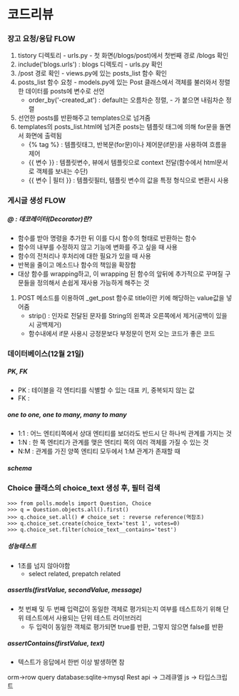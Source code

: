 # 코드리뷰
### 장고 요청/응답 FLOW
1. tistory 디렉토리 - urls.py - 첫 화면(/blogs/post)에서 첫번째 경로 /blogs 확인
2. include('blogs.urls') : blogs 디렉토리 - urls.py 확인
3. /post 경로 확인 - views.py에 있는 posts_list 함수 확인
4. posts_list 함수 요청 - models.py에 있는 Post 클래스에서 객체를 불러와서 정렬한 데이터를 posts에 변수로 선언
   - order_by('-created_at') : default는 오름차순 정렬, - 가 붙으면 내림차순 정렬
5. 선언한 posts를 반환해주고 templates으로 넘겨줌
6. templates의 posts_list.html에 넘겨준 posts는 템플릿 태그에 의해 for문을 돌면서 화면에 출력됨 
   - {% tag %} : 템플릿태그, 반복문(for문)이나 제어문(if문)을 사용하여 흐름을 제어
   - {{ 변수 }} : 템플릿변수, 뷰에서 템플릿으로 context 전달(함수에서 html문서로 객체를 보내는 수단)
   - {{ 변수 | 필터 }} : 템플릿필터, 템플릿 변수의 값을 특정 형식으로 변환시 사용
### 게시글 생성 FLOW
##### @ : 데코레이터(Decorator)란?
- 함수를 받아 명령을 추가한 뒤 이를 다시 함수의 형태로 반환하는 함수
- 함수의 내부를 수정하지 않고 기능에 변화를 주고 싶을 때 사용
- 함수의 전처리나 후처리에 대한 필요가 있을 때 사용
- 반복을 줄이고 메소드나 함수의 책임을 확장함
- 대상 함수를 wrapping하고, 이 wrapping 된 함수의 앞뒤에 추가적으로 꾸며질 구문들을 정의해서 손쉽게 재사용 가능하게 해주는 것
1. POST 메소드를 이용하여 _get_post 함수로 title이란 키에 해당하는 value값을 넣어줌
   - strip() : 인자로 전달된 문자를 String의 왼쪽과 오른쪽에서 제거(공백이 있을시 공백제거)
   - 함수내에서 if문 사용시 긍정문보다 부정문이 먼저 오는 코드가 좋은 코드
   
### 데이터베이스(12월 21일)
##### PK, FK
- PK : 테이블을 각 엔티티를 식별할 수 있는 대표 키, 중복되지 않는 값
- FK : 
##### one to one, one to many, many to many
- 1:1 : 어느 엔티티쪽에서 상대 엔티티를 보더라도 반드시 단 하나씩 관계를 가지는 것
- 1:N : 한 쪽 엔티티가 관계를 맺은 엔티티 쪽의 여러 객체를 가질 수 있는 것
- N:M : 관계를 가진 양쪽 엔티티 모두에서 1:M 관계가 존재할 때
##### schema

### Choice 클래스의 choice_text 생성 후, 필터 검색
    
    
    >>> from polls.models import Question, Choice
    >>> q = Question.objects.all().first()
    >>> q.choice_set.all() # choice_set : reverse reference(역참조)
    >>> q.choice_set.create(choice_text='test 1', votes=0)
    >>> q.choice_set.filter(choice_text__contains='test')
    
##### 성능테스트
- 1초를 넘지 않아야함
  - select related, prepatch related
  
##### assertIs(firstValue, secondValue, message)
- 첫 번째 및 두 번째 입력값이 동일한 객체로 평가되는지 여부를 테스트하기 위해 단위 테스트에서 사용되는 단위 테스트 라이브러리
  - 두 입력이 동일한 객체로 평가되면 true를 반환, 그렇지 않으면 false를 반환
##### assertContains(firstValue, text)
- 텍스트가 응답에서 한번 이상 발생하면 참

orm->row query
database:sqlite->mysql 
Rest api -> 그레큐엘
js -> 타입스크립트
